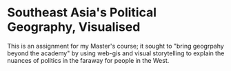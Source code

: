 # Southeast Asia's Political Geography, Visualised

This is an assignment for my Master's course; it sought to "bring geogrpahy beyond the academy" by using web-gis and visual storytelling to explain the nuances of politics in the faraway for people in the West.